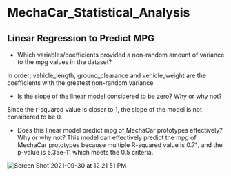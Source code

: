 # MechaCar_Statistical_Analysis

## Linear Regression to Predict MPG


- Which variables/coefficients provided a non-random amount of variance to the mpg values in the dataset?

In order; vehicle_length, ground_clearance and vehicle_weight are the coefficients with the greatest non-random variance

- Is the slope of the linear model considered to be zero? Why or why not?

Since the r-squared value is closer to 1, the slope of the model is not considered to be 0.

- Does this linear model predict mpg of MechaCar prototypes effectively? Why or why not?
This model can effectively predict the mpg of MechaCar prototypes because multiple R-squared value is 0.71, and the p-value is 5.35e-11 which meets the 0.5 criteria.


![Screen Shot 2021-09-30 at 12 21 51 PM](https://user-images.githubusercontent.com/17945476/135493590-9753af9f-2acc-4072-9e4b-5c65dbd0c78e.png)
